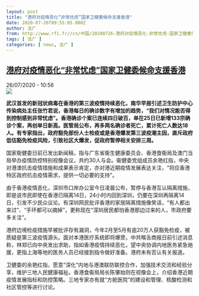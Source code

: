 ```yaml
---
layout: post
title: "港府对疫情恶化“非常忧虑”国家卫健委候命支援香港"
date: 2020-07-26T09:55:05.000Z
author: 法广
from: http://www.rfi.fr//cn/中国/20200726-港府对疫情恶化-非常忧虑-国家卫健委候命支援香港
tags: [ 法广 ]
categories: [ news, 法广 ]
---
```

<!--1595757305000-->
[港府对疫情恶化“非常忧虑”国家卫健委候命支援香港](http://www.rfi.fr//cn/%E4%B8%AD%E5%9B%BD/20200726-%E6%B8%AF%E5%BA%9C%E5%AF%B9%E7%96%AB%E6%83%85%E6%81%B6%E5%8C%96-%E9%9D%9E%E5%B8%B8%E5%BF%A7%E8%99%91-%E5%9B%BD%E5%AE%B6%E5%8D%AB%E5%81%A5%E5%A7%94%E5%80%99%E5%91%BD%E6%94%AF%E6%8F%B4%E9%A6%99%E6%B8%AF)
------

<div>
<div>26/07/2020 - 10:56</div><img src="https://s.rfi.fr/media/display/ed3fc49c-a279-11ea-b9d8-005056bf18d4/w:310/p:16x9/2020-05-28T000000Z_989266941_RC2KXG95L51L_RTRMADP_3_CHINA-PARLIAMENT-HONGKONG.JPG"><p><strong>武汉首发的新冠状病毒在香港的第三波疫情持续恶化，南华早报引述卫生防护中心传染病处主任张竹君说，香港每日的确诊数字有增加的趋势，“我们对情况能否得到控制感到非常忧虑”。香港确诊个案已连续四日破百，单在25日已新增133宗确诊个案，再创单日新高。医管局公布，再多两名确诊者死亡，累计死亡人数达18人。有专家指出，政府豁免部份人士检疫或是香港爆发第三波疫潮主因，直斥政府低估豁免检疫风险，引致社区大爆发，促政府暂停相关安排三周。</strong></p><div class="t-content__body u-clearfix"><div class="m-interstitial"></div><p>国家衞健委日前已发出新闻稿，指与广东省衞生健康委员会、香港食衞局及澳门当局举办疫情防控特别视像会议，共约30人与会。衞健委党组成员余艳红指，中央对港澳抗击疫情措施和成果表示肯定，亦对港近期疫情发展表达关注，“将应香港特区政府抗击疫情需求，提供一切必要的支持”。</p><p>由于香港疫情恶化，深圳市口岸办公室今日凌晨公布，暂停与香港互认隔离措施，即是说市民即使在香港已隔离14日，24小时内回到深圳，仍要在深圳再隔离14日，引发不少民众议论。有深圳网民批评香港的家居隔离措施像笑话，“有人都出来过”、“手环都可以摘掉”，更称现在“深圳居民都怕香港那边过来的人，市政府要多关注”。</p><p>港府边境检疫措施早被批评存有漏洞，今年2月至5月有逾20万人获豁免检疫，被质疑是第三波疫情源头。面对本港医疗系统即将爆煲，中共喉舌商报日前引述消息称，林郑已向中央发出求助，指如香港疫情持续恶化，望中央协调内地医务紧急驰援，更指上海等地的医务人员已经接到指令做好准备。港府未有否认有关报道。</p><p>卫健委的余艳红指，愿意“深化”内地与港澳联防联控合作，加强技术交流和经验分享，维护三地人民健康福祉。香港食衞局局长陈肇始则在视像会上，介绍香港近期疫情发展指标和防控策略。三地专家亦有就“方舱医院”的建设和管理、核酸检测和社区管控等进行讨论。</p><p> </p><div class="o-self-promo o-self-promo--nl o-self-promo--hidden" data-selfpromo-newsletter></div><div class="o-self-promo o-self-promo--app o-self-promo--hidden" data-selfpromo-app></div></div>
</div>
